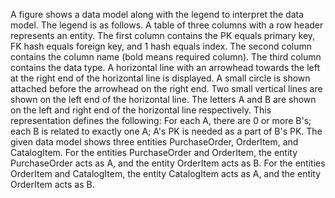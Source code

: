 A figure shows a data model along with the legend to interpret the data model. The legend is as follows. A table of three columns with a row header represents an entity. The first column contains the PK equals primary key, FK hash equals foreign key, and 1 hash equals index. The second column contains the column name (bold means required column). The third column contains the data type. A horizontal line with an arrowhead towards the left at the right end of the horizontal line is displayed. A small circle is shown attached before the arrowhead on the right end. Two small vertical lines are shown on the left end of the horizontal line. The letters A and B are shown on the left and right end of the horizontal line respectively. This representation defines the following: For each A, there are 0 or more B's; each B is related to exactly one A; A's PK is needed as a part of B's PK. The given data model shows three entities PurchaseOrder, OrderItem, and CatalogItem. For the entities PurchaseOrder and OrderItem, the entity PurchaseOrder acts as A, and the entity OrderItem acts as B. For the entities OrderItem and CatalogItem, the entity CatalogItem acts as A, and the entity OrderItem acts as B.